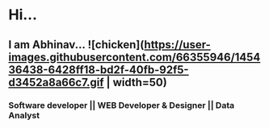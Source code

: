 # Hi...

## I am Abhinav... ![chicken](https://user-images.githubusercontent.com/66355946/145436438-6428ff18-bd2f-40fb-92f5-d3452a8a66c7.gif | width=50)

### Software developer || WEB Developer & Designer || Data Analyst
